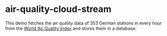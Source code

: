 # air-quality-cloud-stream

This demo fetches the air quality data of 353 German stations in every hour from the [World Air Quality Index](https://waqi.info/) and stores them in a database.
